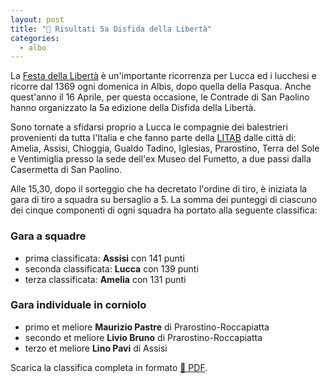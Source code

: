 ```yaml
---
layout: post
title: "🎯 Risultati 5a Disfida della Libertà"
categories:
  - albo
---
```


La [Festa della Libertà](/2019/lucca-origini-festa-liberta) è un'importante ricorrenza per Lucca ed i lucchesi e ricorre dal 1369 ogni domenica in Albis, dopo quella della Pasqua. Anche quest'anno il 16 Aprile, per questa occasione, le Contrade di San Paolino hanno organizzato la 5a edizione della Disfida della Libertà.

<!-- more -->

Sono tornate a sfidarsi proprio a Lucca le compagnie dei balestrieri provenienti da tutta l'Italia e che fanno parte della [LITAB](https://www.litab.net/) dalle città di: Amelia, Assisi, Chioggia, Gualdo Tadino, Iglesias, Prarostino, Terra del Sole e Ventimiglia presso la sede dell'ex Museo del Fumetto, a due passi dalla Casermetta di San Paolino.

Alle 15,30, dopo il sorteggio che ha decretato l'ordine di tiro, è iniziata la gara di tiro a squadra su bersaglio a 5. La somma dei punteggi di ciascuno dei cinque componenti di ogni squadra ha portato alla seguente classifica:

### Gara a squadre

* prima classificata: **Assisi** con 141 punti
* seconda classificata: **Lucca** con 139 punti
* terza classificata: **Amelia** con 131 punti

### Gara individuale in corniolo

* primo et meliore **Maurizio Pastre** di Prarostino-Roccapiatta
* secondo et meliore **Livio Bruno** di Prarostino-Roccapiatta
* terzo et meliore **Lino Pavi** di Assisi

Scarica la classifica completa in formato [💾 PDF](/assets/files/2023/classifica-5-disfida-libertà.pdf).
